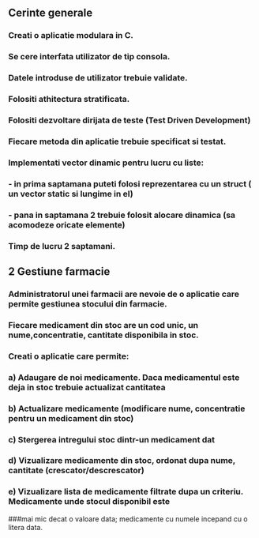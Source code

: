 ## Cerinte generale

### Creati o aplicatie modulara in C.
### Se cere interfata utilizator de tip consola.
### Datele introduse de utilizator trebuie validate. 
### Folositi athitectura stratificata.
### Folositi dezvoltare dirijata de teste (Test Driven Development)
### Fiecare metoda din aplicatie trebuie specificat si testat.
### Implementati vector dinamic pentru lucru cu liste:
###    - in prima saptamana puteti folosi reprezentarea cu un struct ( un vector static si lungime in el)
###    - pana in saptamana 2 trebuie folosit alocare dinamica (sa acomodeze oricate elemente)
### Timp de lucru 2 saptamani.


## 2 Gestiune farmacie

### Administratorul unei farmacii are nevoie de o aplicatie care permite gestiunea stocului din farmacie.
### Fiecare medicament din stoc are un cod unic, un nume,concentratie, cantitate disponibila in stoc.
### Creati o aplicatie care permite:
### a) Adaugare de noi medicamente. Daca medicamentul este deja in stoc trebuie actualizat cantitatea
### b) Actualizare medicamente (modificare nume, concentratie pentru un medicament din stoc)
### c) Stergerea intregului stoc dintr-un medicament dat
### d) Vizualizare medicamente din stoc, ordonat dupa nume, cantitate (crescator/descrescator)
### e) Vizualizare lista de medicamente filtrate dupa un criteriu. Medicamente unde stocul disponibil este
###mai mic decat o valoare data; medicamente cu numele incepand cu o litera data.
